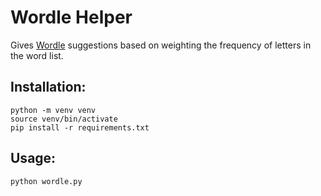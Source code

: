 # Wordle Helper

Gives [Wordle](https://www.nytimes.com/games/wordle/index.html) suggestions based on weighting the frequency of letters in the word list.

## Installation:

```
python -m venv venv
source venv/bin/activate
pip install -r requirements.txt
```

## Usage:

```
python wordle.py
```
